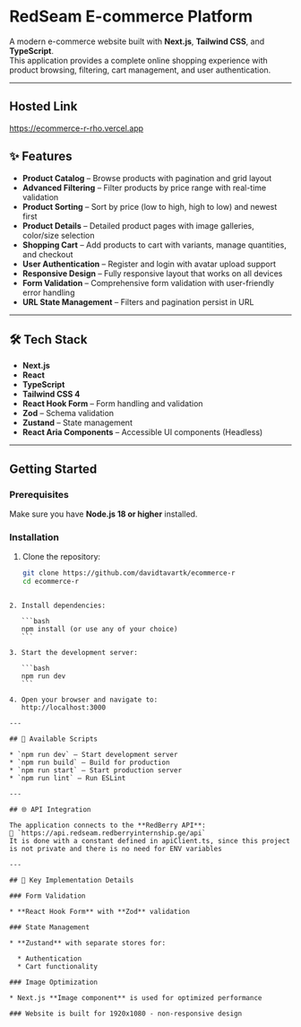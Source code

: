 # RedSeam E-commerce Platform

A modern e-commerce website built with **Next.js**, **Tailwind CSS**, and **TypeScript**.  
This application provides a complete online shopping experience with product browsing, filtering, cart management, and user authentication.

---

## Hosted Link
https://ecommerce-r-rho.vercel.app

## ✨ Features

- **Product Catalog** – Browse products with pagination and grid layout
- **Advanced Filtering** – Filter products by price range with real-time validation
- **Product Sorting** – Sort by price (low to high, high to low) and newest first
- **Product Details** – Detailed product pages with image galleries, color/size selection
- **Shopping Cart** – Add products to cart with variants, manage quantities, and checkout
- **User Authentication** – Register and login with avatar upload support
- **Responsive Design** – Fully responsive layout that works on all devices
- **Form Validation** – Comprehensive form validation with user-friendly error handling
- **URL State Management** – Filters and pagination persist in URL

---

## 🛠 Tech Stack

- **Next.js**
- **React**
- **TypeScript**
- **Tailwind CSS 4**
- **React Hook Form** – Form handling and validation
- **Zod** – Schema validation
- **Zustand** – State management
- **React Aria Components** – Accessible UI components (Headless)

---

## Getting Started

### Prerequisites

Make sure you have **Node.js 18 or higher** installed.

### Installation

1. Clone the repository:
   ```bash
   git clone https://github.com/davidtavartk/ecommerce-r
   cd ecommerce-r
   ```

````

2. Install dependencies:

   ```bash
   npm install (or use any of your choice)
   ```

3. Start the development server:

   ```bash
   npm run dev
   ```

4. Open your browser and navigate to:
   http://localhost:3000

---

## 📜 Available Scripts

* `npm run dev` – Start development server
* `npm run build` – Build for production
* `npm run start` – Start production server
* `npm run lint` – Run ESLint

---

## 🌐 API Integration

The application connects to the **RedBerry API**:
🔗 `https://api.redseam.redberryinternship.ge/api`
It is done with a constant defined in apiClient.ts, since this project is not private and there is no need for ENV variables

---

## 🔑 Key Implementation Details

### Form Validation

* **React Hook Form** with **Zod** validation

### State Management

* **Zustand** with separate stores for:

  * Authentication
  * Cart functionality

### Image Optimization

* Next.js **Image component** is used for optimized performance

### Website is built for 1920x1080 - non-responsive design
````
